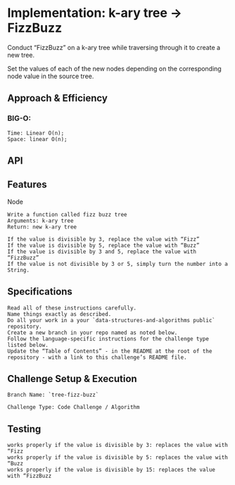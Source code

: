 # Implementation: k-ary tree -> FizzBuzz

Conduct “FizzBuzz” on a k-ary tree while traversing through it to create a new tree.

Set the values of each of the new nodes depending on the corresponding node value in the source tree.

## Approach & Efficiency

<!-- What approach did you take? Why? What is the Big O space/time for this approach? -->

### BIG-O:

```
Time: Linear O(n);
Space: linear O(n);

```

## API

## Features

Node

```
Write a function called fizz buzz tree
Arguments: k-ary tree
Return: new k-ary tree
```

```
If the value is divisible by 3, replace the value with “Fizz”
If the value is divisible by 5, replace the value with “Buzz”
If the value is divisible by 3 and 5, replace the value with “FizzBuzz”
If the value is not divisible by 3 or 5, simply turn the number into a String.
```

## Specifications

```
Read all of these instructions carefully.
Name things exactly as described.
Do all your work in a your `data-structures-and-algorithms public` repository.
Create a new branch in your repo named as noted below.
Follow the language-specific instructions for the challenge type listed below.
Update the “Table of Contents” - in the README at the root of the repository - with a link to this challenge’s README file.
```

## Challenge Setup & Execution

```
Branch Name: `tree-fizz-buzz`

Challenge Type: Code Challenge / Algorithm
```

## Testing

```
works properly if the value is divisible by 3: replaces the value with “Fizz
works properly if the value is divisible by 5: replaces the value with “Buzz
works properly if the value is divisible by 15: replaces the value with “FizzBuzz
```
